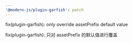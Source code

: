 ```yaml
---
'@modern-js/plugin-garfish': patch
---
```


fix(plugin-garfish): only override assetPrefix default value

fix(plugin-garfish): 只对 assetPrefix 的默认值进行覆盖
